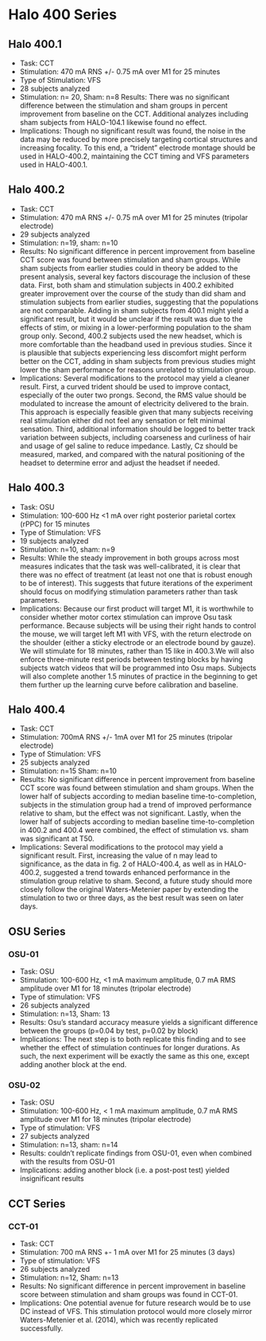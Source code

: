 # Halo 400 Series 

## Halo 400.1
* Task: CCT 
* Stimulation: 470 mA RNS +/- 0.75 mA over M1 for 25 minutes 
* Type of Stimulation: VFS
* 28 subjects analyzed
* Stimulation: n= 20, Sham: n=8
Results: There was no significant difference between the stimulation and sham groups in percent improvement from baseline on the CCT. Additional analyzes including sham subjects from HALO-104.1 likewise found no effect.
* Implications: Though no significant result was found, the noise in the data may be reduced by more precisely targeting cortical structures and increasing focality. To this end, a “trident” electrode montage should be used in HALO-400.2, maintaining the CCT timing and VFS parameters used in HALO-400.1.

## Halo 400.2 
* Task: CCT
* Stimulation: 470 mA RNS +/- 0.75 mA over M1 for 25 minutes (tripolar electrode)
* 29 subjects analyzed
* Stimulation: n=19, sham: n=10
* Results: No significant difference in percent improvement from baseline CCT score was found between stimulation and sham groups. While sham subjects from earlier studies could in theory be added to the present analysis, several key factors discourage the inclusion of these data. First, both sham and stimulation subjects in 400.2 exhibited greater improvement over the course of the study than did sham and stimulation subjects from earlier studies, suggesting that the populations are not comparable. Adding in sham subjects from 400.1 might yield a significant result, but it would be unclear if the result was due to the effects of stim, or mixing in a lower-performing population to the sham group only. Second, 400.2 subjects used the new headset, which is more comfortable than the headband used in previous studies. Since it is plausible that subjects experiencing less discomfort might perform better on the CCT, adding in sham subjects from previous studies might lower the sham performance for reasons unrelated to stimulation group. 
* Implications: Several modifications to the protocol may yield a cleaner result. First, a curved trident should be used to improve contact, especially of the outer two prongs. Second, the RMS value should be modulated to increase the amount of electricity delivered to the brain. This approach is especially feasible given that many subjects receiving real stimulation either did not feel any sensation or felt minimal sensation. Third, additional information should be logged to better track variation between subjects, including coarseness and curliness of hair and usage of gel saline to reduce impedance. Lastly, Cz should be measured, marked, and compared with the natural positioning of the headset to determine error and adjust the headset if needed.

## Halo 400.3
* Task: OSU
* Stimulation: 100-600 Hz <1 mA over right posterior parietal cortex (rPPC) for 15 minutes 
* Type of Stimulation: VFS
* 19 subjects analyzed 
* Stimulation: n=10, sham: n=9
* Results: While the steady improvement in both groups across most measures indicates that the task was well-calibrated, it is clear that there was no effect of treatment (at least not one that is robust enough to be of interest). This suggests that future iterations of the experiment should focus on modifying stimulation parameters rather than task parameters. 
* Implications: Because our first product will target M1, it is worthwhile to consider whether motor cortex stimulation can improve Osu task performance. Because subjects will be using their right hands to control the mouse, we will target left M1 with VFS, with the return electrode on the shoulder (either a sticky electrode or an electrode bound by gauze). We will stimulate for 18 minutes, rather than 15 like in 400.3.We will also enforce three-minute rest periods between testing blocks by having subjects watch videos that will be programmed into Osu maps. Subjects will also complete another 1.5 minutes of practice in the beginning to get them further up the learning curve before calibration and baseline. 

## Halo 400.4
* Task: CCT
* Stimulation: 700mA RNS +/- 1mA over M1 for 25 minutes (tripolar electrode)
* Type of Stimulation: VFS
* 25 subjects analyzed
* Stimulation: n=15 Sham: n=10
* Results: No significant difference in percent improvement from baseline CCT score was found between stimulation and sham groups. When the lower half of subjects according to median baseline time-to-completion, subjects in the stimulation group had a trend of improved performance relative to sham, but the effect was not significant. Lastly, when the lower half of subjects according to median baseline time-to-completion in 400.2 and 400.4 were combined, the effect of stimulation vs. sham was significant at T50.
* Implications: Several modifications to the protocol may yield a significant result. First, increasing the value of n may lead to significance, as the data in fig. 2 of HALO-400.4, as well as in HALO-400.2, suggested a trend towards enhanced performance in the stimulation group relative to sham. Second, a future study should more closely follow the original Waters-Metenier paper by extending the stimulation to two or three days, as the best result was seen on later days. 

## OSU Series

### OSU-01
* Task: OSU
* Stimulation: 100-600 Hz, <1 mA maximum amplitude, 0.7 mA RMS amplitude over M1 for 18 minutes (tripolar electrode)
* Type of stimulation: VFS
* 26 subjects analyzed
* Stimulation: n=13, Sham: 13
* Results: Osu’s standard accuracy measure yields a significant difference between the groups (p=0.04 by test, p=0.02 by block) 
* Implications: The next step is to both replicate this finding and to see whether the effect of stimulation continues for longer durations. As such, the next experiment will be exactly the same as this one, except adding another block at the end. 

### OSU-02
* Task: OSU 
* Stimulation: 100-600 Hz, < 1 mA maximum amplitude, 0.7 mA RMS amplitude over M1 for 18 minutes (tripolar electrode)
* Type of stimulation: VFS
* 27 subjects analyzed
* Stimulation: n=13, sham: n=14
* Results: couldn’t replicate findings from OSU-01, even when combined with the results  from OSU-01
* Implications: adding another block (i.e. a post-post test) yielded insignificant results 

## CCT Series

### CCT-01 
* Task: CCT 
* Stimulation: 700 mA RNS +- 1 mA over M1 for 25 minutes (3 days)
* Type of stimulation: VFS
* 26 subjects analyzed
* Stimulation: n=12, Sham: n=13
* Results: No significant difference in percent improvement in baseline score between stimulation and sham groups was found in CCT-01. 
* Implications: One potential avenue for future research would be to use DC instead of VFS. This stimulation protocol would more closely mirror Waters-Metenier et al. (2014), which was recently replicated successfully.